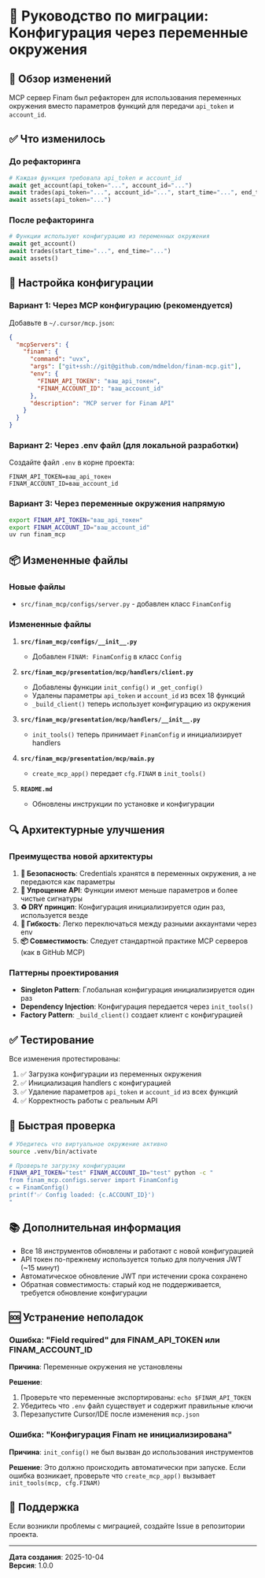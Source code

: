 # 🔄 Руководство по миграции: Конфигурация через переменные окружения

## 📝 Обзор изменений

MCP сервер Finam был рефакторен для использования переменных окружения вместо параметров функций для передачи `api_token` и `account_id`.

## ✅ Что изменилось

### До рефакторинга

```python
# Каждая функция требовала api_token и account_id
await get_account(api_token="...", account_id="...")
await trades(api_token="...", account_id="...", start_time="...", end_time="...")
await assets(api_token="...")
```

### После рефакторинга

```python
# Функции используют конфигурацию из переменных окружения
await get_account()
await trades(start_time="...", end_time="...")
await assets()
```

## 🔧 Настройка конфигурации

### Вариант 1: Через MCP конфигурацию (рекомендуется)

Добавьте в `~/.cursor/mcp.json`:

```json
{
  "mcpServers": {
    "finam": {
      "command": "uvx",
      "args": ["git+ssh://git@github.com/mdmeldon/finam-mcp.git"],
      "env": {
        "FINAM_API_TOKEN": "ваш_api_токен",
        "FINAM_ACCOUNT_ID": "ваш_account_id"
      },
      "description": "MCP server for Finam API"
    }
  }
}
```

### Вариант 2: Через .env файл (для локальной разработки)

Создайте файл `.env` в корне проекта:

```env
FINAM_API_TOKEN=ваш_api_токен
FINAM_ACCOUNT_ID=ваш_account_id
```

### Вариант 3: Через переменные окружения напрямую

```bash
export FINAM_API_TOKEN="ваш_api_токен"
export FINAM_ACCOUNT_ID="ваш_account_id"
uv run finam_mcp
```

## 📦 Измененные файлы

### Новые файлы

- `src/finam_mcp/configs/server.py` - добавлен класс `FinamConfig`

### Измененные файлы

1. **`src/finam_mcp/configs/__init__.py`**

   - Добавлен `FINAM: FinamConfig` в класс `Config`

2. **`src/finam_mcp/presentation/mcp/handlers/client.py`**

   - Добавлены функции `init_config()` и `_get_config()`
   - Удалены параметры `api_token` и `account_id` из всех 18 функций
   - `_build_client()` теперь использует конфигурацию из окружения

3. **`src/finam_mcp/presentation/mcp/handlers/__init__.py`**

   - `init_tools()` теперь принимает `FinamConfig` и инициализирует handlers

4. **`src/finam_mcp/presentation/mcp/main.py`**

   - `create_mcp_app()` передает `cfg.FINAM` в `init_tools()`

5. **`README.md`**
   - Обновлены инструкции по установке и конфигурации

## 🔍 Архитектурные улучшения

### Преимущества новой архитектуры

1. **🔐 Безопасность**: Credentials хранятся в переменных окружения, а не передаются как параметры
2. **🎯 Упрощение API**: Функции имеют меньше параметров и более чистые сигнатуры
3. **♻️ DRY принцип**: Конфигурация инициализируется один раз, используется везде
4. **🔧 Гибкость**: Легко переключаться между разными аккаунтами через env
5. **📦 Совместимость**: Следует стандартной практике MCP серверов (как в GitHub MCP)

### Паттерны проектирования

- **Singleton Pattern**: Глобальная конфигурация инициализируется один раз
- **Dependency Injection**: Конфигурация передается через `init_tools()`
- **Factory Pattern**: `_build_client()` создает клиент с конфигурацией

## ✅ Тестирование

Все изменения протестированы:

1. ✅ Загрузка конфигурации из переменных окружения
2. ✅ Инициализация handlers с конфигурацией
3. ✅ Удаление параметров `api_token` и `account_id` из всех функций
4. ✅ Корректность работы с реальным API

## 🚀 Быстрая проверка

```bash
# Убедитесь что виртуальное окружение активно
source .venv/bin/activate

# Проверьте загрузку конфигурации
FINAM_API_TOKEN="test" FINAM_ACCOUNT_ID="test" python -c "
from finam_mcp.configs.server import FinamConfig
c = FinamConfig()
print(f'✅ Config loaded: {c.ACCOUNT_ID}')
"
```

## 📚 Дополнительная информация

- Все 18 инструментов обновлены и работают с новой конфигурацией
- API токен по-прежнему используется только для получения JWT (~15 минут)
- Автоматическое обновление JWT при истечении срока сохранено
- Обратная совместимость: старый код не поддерживается, требуется обновление конфигурации

## 🆘 Устранение неполадок

### Ошибка: "Field required" для FINAM_API_TOKEN или FINAM_ACCOUNT_ID

**Причина**: Переменные окружения не установлены

**Решение**:

1. Проверьте что переменные экспортированы: `echo $FINAM_API_TOKEN`
2. Убедитесь что `.env` файл существует и содержит правильные ключи
3. Перезапустите Cursor/IDE после изменения `mcp.json`

### Ошибка: "Конфигурация Finam не инициализирована"

**Причина**: `init_config()` не был вызван до использования инструментов

**Решение**: Это должно происходить автоматически при запуске. Если ошибка возникает, проверьте что `create_mcp_app()` вызывает `init_tools(mcp, cfg.FINAM)`

## 📧 Поддержка

Если возникли проблемы с миграцией, создайте Issue в репозитории проекта.

---

**Дата создания**: 2025-10-04  
**Версия**: 1.0.0
